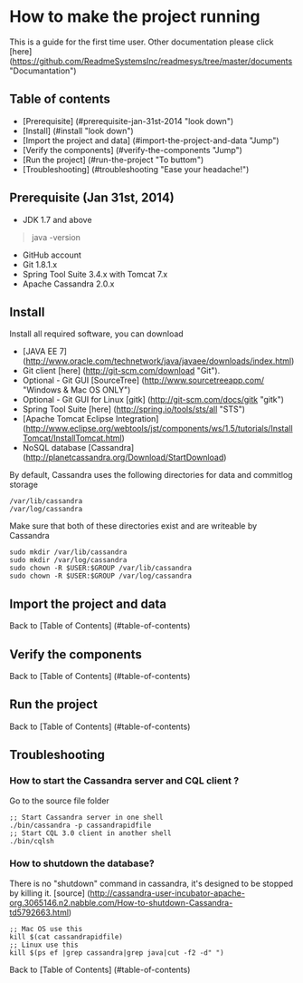 # How to make the project running
This is a guide for the first time user. Other documentation please click [here] (https://github.com/ReadmeSystemsInc/readmesys/tree/master/documents "Documantation")

## Table of contents

* [Prerequisite] (#prerequisite-jan-31st-2014 "look down")
* [Install] (#install "look down")
* [Import the project and data] (#import-the-project-and-data "Jump") 
* [Verify the components] (#verify-the-components "Jump")
* [Run the project] (#run-the-project "To buttom")
* [Troubleshooting] (#troubleshooting "Ease your headache!")

## Prerequisite (Jan 31st, 2014)
* JDK 1.7 and above
	
> java -version

* GitHub account
* Git 1.8.1.x
* Spring Tool Suite 3.4.x with Tomcat 7.x
* Apache Cassandra 2.0.x

## Install
Install all required software, you can download 
* [JAVA EE 7] (http://www.oracle.com/technetwork/java/javaee/downloads/index.html) 
* Git client [here] (http://git-scm.com/download "Git"). 
* Optional - Git GUI [SourceTree] (http://www.sourcetreeapp.com/ "Windows & Mac OS ONLY") 
* Optional - Git GUI for Linux [gitk] (http://git-scm.com/docs/gitk "gitk")
* Spring Tool Suite [here] (http://spring.io/tools/sts/all "STS")
* [Apache Tomcat Eclipse Integration] (http://www.eclipse.org/webtools/jst/components/ws/1.5/tutorials/InstallTomcat/InstallTomcat.html)
* NoSQL database [Cassandra] (http://planetcassandra.org/Download/StartDownload)

By default, Cassandra uses the following directories for data and commitlog storage

	/var/lib/cassandra
	/var/log/cassandra

Make sure that both of these directories exist and are writeable by Cassandra 

	sudo mkdir /var/lib/cassandra
 	sudo mkdir /var/log/cassandra
 	sudo chown -R $USER:$GROUP /var/lib/cassandra
 	sudo chown -R $USER:$GROUP /var/log/cassandra

## Import the project and data

Back to [Table of Contents] (#table-of-contents)

## Verify the components

Back to [Table of Contents] (#table-of-contents)

## Run the project

Back to [Table of Contents] (#table-of-contents)

## Troubleshooting
### How to start the **Cassandra server** and **CQL client** ?
Go to the source file folder

	;; Start Cassandra server in one shell
	./bin/cassandra -p cassandrapidfile
	;; Start CQL 3.0 client in another shell
	./bin/cqlsh 
        
### How to shutdown the database? 
There is no "shutdown" command in cassandra, it's designed to be stopped by killing it. [source] (http://cassandra-user-incubator-apache-org.3065146.n2.nabble.com/How-to-shutdown-Cassandra-td5792663.html)

	;; Mac OS use this
	kill $(cat cassandrapidfile)
	;; Linux use this
	kill $(ps ef |grep cassandra|grep java|cut -f2 -d" ")

Back to [Table of Contents] (#table-of-contents)
